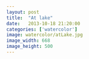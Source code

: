 ```yaml
---
layout: post
title:  "At lake"
date:   2013-10-18 21:20:00
categories: ['watercolor']
image: watercolor/atLake.jpg
image_width: 668
image_height: 500
---
```


